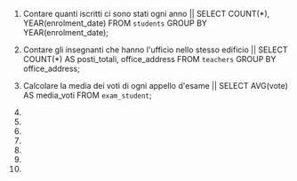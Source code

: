 1. Contare quanti iscritti ci sono stati ogni anno || SELECT COUNT(*), YEAR(enrolment_date) FROM `students` GROUP BY YEAR(enrolment_date);
1. Contare gli insegnanti che hanno l'ufficio nello stesso edificio || SELECT COUNT(*) AS posti_totali, office_address FROM `teachers` GROUP BY office_address;
1. Calcolare la media dei voti di ogni appello d'esame || SELECT AVG(vote) AS media_voti FROM `exam_student`;

1. 
1. 
1. 
1. 
1. 
1. 
1. 
